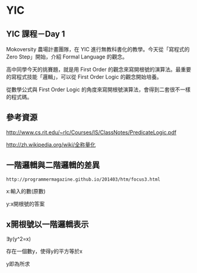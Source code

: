 # YIC

## YIC 課程－Day 1

Mokoversity 農場計畫團隊，在 YIC 進行無教科書化的教學。今天從「寫程式的 Zero Step」開始，介紹 Formal Language 的觀念。

高中同學今天的挑賽題，就是用 First Order  的觀念來寫開根號的演算法。最重要的寫程式技能「邏輯」，可以從 First Order Logic 的觀念開始培養。

從數學公式與 First Order Logic 的角度來寫開根號演算法，會得到二套很不一樣的程式碼。

## 參考資源

http://www.cs.rit.edu/~rlc/Courses/IS/ClassNotes/PredicateLogic.pdf

http://zh.wikipedia.org/wiki/全称量化

## 一階邏輯與二階邏輯的差異
```
http://programmermagazine.github.io/201403/htm/focus3.html
```

x:輸入的數(原數)


y:x開根號的答案

## x開根號以一階邏輯表示
∃y(y^2=x)

存在一個數y，使得y的平方等於x

y即為所求
